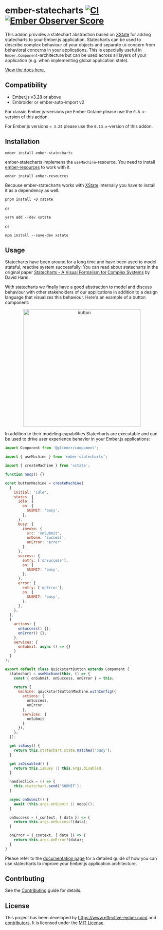 # ember-statecharts [![CI](https://github.com/LevelbossMike/ember-statecharts/actions/workflows/ci.yml/badge.svg)](https://github.com/LevelbossMike/ember-statecharts/actions/workflows/ci.yml) [![Ember Observer Score](https://emberobserver.com/badges/ember-statecharts.svg)](https://emberobserver.com/addons/ember-statecharts)

This addon provides a statechart abstraction based on [XState](https://xstate.js.org/)
for adding statecharts to your Ember.js application. Statecharts can be used to describe
complex behaviour of your objects and separate ui-concern from behavioral concerns
in your applications. This is especially useful in `Ember.Component`-architecture
but can be used across all layers of your application (e.g. when implementing
global application state).

[View the docs here.](https://ember-statecharts.com)

## Compatibility

* Ember.js v3.28 or above
* Embroider or ember-auto-import v2

For classic Ember.js-versions pre Ember Octane please use the `0.8.x`-version
of this addon.

For Ember.js versions `< 3.24` please use the `0.13.x`-version of this addon.

## Installation


```
ember install ember-statecharts
```

ember-statecharts implemens the `useMachine`-resource. You need to install
[ember-resources](https://github.com/NullVoxPopuli/ember-resources) to work with it.

```
ember install ember-resources
```

Because ember-statecharts works with [XState](https://xstate.js.org) internally
you have to install it as a dependency as well.

```
pnpm install -D xstate
```

or

```
yarn add --dev xstate
```

or

```
npm install --save-dev xstate
```

## Usage

Statecharts have been around for a long time and have been used to model
stateful, reactive system successfully. You can read about statecharts in the
original paper [Statecharts - A Visual Formalism for Complex
Systems](http://www.inf.ed.ac.uk/teaching/courses/seoc/2005_2006/resources/statecharts.pdf)
by David Harel.

With statecharts we finally have a good abstraction to model and discuss behaviour with
other stakeholders of our applications in addition to a design language that
visualizes this behaviour. Here's an example of a button component:

<p align="center">
  <img width="385" alt="button" src="https://user-images.githubusercontent.com/242299/78223877-1ea21f80-74b7-11ea-9ce0-fdd255e8e3e3.png">
</p>

In addition to their modeling capabilities Statecharts are executable and can be used to drive user experience behavior in your Ember.js applications:

```js
import Component from '@glimmer/component';

import { useMachine } from 'ember-statecharts';

import { createMachine } from 'xstate';

function noop() {}

const buttonMachine = createMachine(
  {
    initial: 'idle',
    states: {
      idle: {
        on: {
          SUBMIT: 'busy',
        },
      },
      busy: {
        invoke: {
          src: 'onSubmit',
          onDone: 'success',
          onError: 'error'
        }
      },
      success: {
        entry: ['onSuccess'],
        on: {
          SUBMIT: 'busy',
        },
      },
      error: {
        entry: ['onError'],
        on: {
          SUBMIT: 'busy',
        },
      },
    },
  },
  {
    actions: {
      onSuccess() {},
      onError() {},
    },
    services: {
      onSubmit: async () => {}
    }
  }
);

export default class QuickstartButton extends Component {
  statechart = useMachine(this, () => {
    const { onSubmit, onSuccess, onError } = this;

    return {
      machine: quickstartButtonMachine.withConfig({
        actions: {
          onSuccess,
          onError,
        },
        services: {
          onSubmit
        }
      }),
    };
  });

  get isBusy() {
    return this.statechart.state.matches('busy');
  }

  get isDisabled() {
    return this.isBusy || this.args.disabled;
  }

  handleClick = () => {
    this.statechart.send('SUBMIT');
  }

  async onSubmit() {
    await (this.args.onSubmit || noop)();
  }

  onSuccess = (_context, { data }) => {
    return this.args.onSuccess?(data);
  }

  onError = (_context, { data }) => {
    return this.args.onError?(data);
  }
}
```

Please refer to the [documentation page](http://ember-statecharts.com) for a detailed guide of how you can use statecharts to improve your Ember.js application architecture.

## Contributing

See the [Contributing](CONTRIBUTING.md) guide for details.

## License

This project has been developed by https://www.effective-ember.com/ and [contributors](https://github.com/LevelbossMike/ember-statecharts/graphs/contributors). It is licensed under the [MIT License](LICENSE.md).